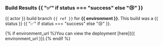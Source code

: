 ### Build Results {{ ":white_check_mark:" if status === "success" else ":cry:" }}

{{ actor }} build branch `{{ ref }}` for **{{ environment }}**. This build was a {{ status }} {{ ":white_check_mark:" if status === "success" else ":cry:" }}.

{% if environment_url %}You can view the deployment [here]({{ environment_url }}).{% endif %}
